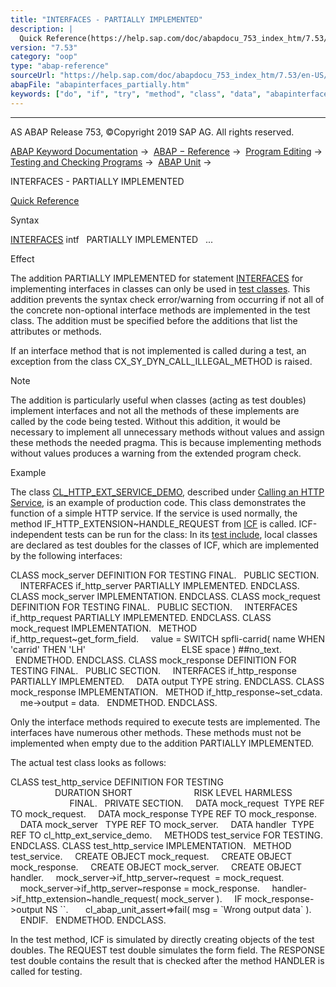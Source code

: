 ```yaml
---
title: "INTERFACES - PARTIALLY IMPLEMENTED"
description: |
  Quick Reference(https://help.sap.com/doc/abapdocu_753_index_htm/7.53/en-US/abapinterfaces_shortref.htm) Syntax INTERFACES(https://help.sap.com/doc/abapdocu_753_index_htm/7.53/en-US/abapinterfaces_class.htm) intf PARTIALLY IMPLEMENTED ... Effect The addition PARTIALLY IMPLEMENTED for statement I
version: "7.53"
category: "oop"
type: "abap-reference"
sourceUrl: "https://help.sap.com/doc/abapdocu_753_index_htm/7.53/en-US/abapinterfaces_partially.htm"
abapFile: "abapinterfaces_partially.htm"
keywords: ["do", "if", "try", "method", "class", "data", "abapinterfaces", "partially"]
---
```


* * *

AS ABAP Release 753, ©Copyright 2019 SAP AG. All rights reserved.

[ABAP Keyword Documentation](https://help.sap.com/doc/abapdocu_753_index_htm/7.53/en-US/abenabap.htm) →  [ABAP − Reference](https://help.sap.com/doc/abapdocu_753_index_htm/7.53/en-US/abenabap_reference.htm) →  [Program Editing](https://help.sap.com/doc/abapdocu_753_index_htm/7.53/en-US/abenprogram_editing.htm) →  [Testing and Checking Programs](https://help.sap.com/doc/abapdocu_753_index_htm/7.53/en-US/abenabap_tests.htm) →  [ABAP Unit](https://help.sap.com/doc/abapdocu_753_index_htm/7.53/en-US/abenabap_unit.htm) → 

INTERFACES - PARTIALLY IMPLEMENTED

[Quick Reference](https://help.sap.com/doc/abapdocu_753_index_htm/7.53/en-US/abapinterfaces_shortref.htm)

Syntax

[INTERFACES](https://help.sap.com/doc/abapdocu_753_index_htm/7.53/en-US/abapinterfaces_class.htm) intf
  PARTIALLY IMPLEMENTED
  ...

Effect

The addition PARTIALLY IMPLEMENTED for statement [INTERFACES](https://help.sap.com/doc/abapdocu_753_index_htm/7.53/en-US/abapinterfaces_class.htm) for implementing interfaces in classes can only be used in [test classes](https://help.sap.com/doc/abapdocu_753_index_htm/7.53/en-US/abentest_class_glosry.htm "Glossary Entry"). This addition prevents the syntax check error/warning from occurring if not all of the concrete non-optional interface methods are implemented in the test class. The addition must be specified before the additions that list the attributes or methods.

If an interface method that is not implemented is called during a test, an exception from the class CX\_SY\_DYN\_CALL\_ILLEGAL\_METHOD is raised.

Note

The addition is particularly useful when classes (acting as test doubles) implement interfaces and not all the methods of these implements are called by the code being tested. Without this addition, it would be necessary to implement all unnecessary methods without values and assign these methods the needed pragma. This is because implementing methods without values produces a warning from the extended program check.

Example

The class [CL\_HTTP\_EXT\_SERVICE\_DEMO](https://help.sap.com/doc/abapdocu_753_index_htm/7.53/en-US/abenicf_service_abexa.htm), described under [Calling an HTTP Service](https://help.sap.com/doc/abapdocu_753_index_htm/7.53/en-US/abenicf_service_abexa.htm), is an example of production code. This class demonstrates the function of a simple HTTP service. If the service is used normally, the method IF\_HTTP\_EXTENSION~HANDLE\_REQUEST from [ICF](https://help.sap.com/doc/abapdocu_753_index_htm/7.53/en-US/abenicf_glosry.htm "Glossary Entry") is called. ICF-independent tests can be run for the class: In its [test include](https://help.sap.com/doc/abapdocu_753_index_htm/7.53/en-US/abentest_include_glosry.htm "Glossary Entry"), local classes are declared as test doubles for the classes of ICF, which are implemented by the following interfaces:

CLASS mock\_server DEFINITION FOR TESTING FINAL.
  PUBLIC SECTION.
    INTERFACES if\_http\_server PARTIALLY IMPLEMENTED.
ENDCLASS.
CLASS mock\_server IMPLEMENTATION.
ENDCLASS.
CLASS mock\_request DEFINITION FOR TESTING FINAL.
  PUBLIC SECTION.
    INTERFACES if\_http\_request PARTIALLY IMPLEMENTED.
ENDCLASS.
CLASS mock\_request IMPLEMENTATION.
  METHOD if\_http\_request~get\_form\_field.
    value = SWITCH spfli-carrid( name WHEN 'carrid' THEN 'LH'
                                      ELSE space ) ##no\_text.
  ENDMETHOD.
ENDCLASS.
CLASS mock\_response DEFINITION FOR TESTING FINAL.
  PUBLIC SECTION.
    INTERFACES if\_http\_response PARTIALLY IMPLEMENTED.
    DATA output TYPE string.
ENDCLASS.
CLASS mock\_response IMPLEMENTATION.
  METHOD if\_http\_response~set\_cdata.
    me->output = data.
  ENDMETHOD.
ENDCLASS.

Only the interface methods required to execute tests are implemented. The interfaces have numerous other methods. These methods must not be implemented when empty due to the addition PARTIALLY IMPLEMENTED.

The actual test class looks as follows:

CLASS test\_http\_service DEFINITION FOR TESTING
                        DURATION SHORT
                        RISK LEVEL HARMLESS
                        FINAL.
  PRIVATE SECTION.
    DATA mock\_request  TYPE REF TO mock\_request.
    DATA mock\_response TYPE REF TO mock\_response.
    DATA mock\_server   TYPE REF TO mock\_server.
    DATA handler  TYPE REF TO cl\_http\_ext\_service\_demo.
    METHODS test\_service FOR TESTING.
ENDCLASS.
CLASS test\_http\_service IMPLEMENTATION.
  METHOD test\_service.
    CREATE OBJECT mock\_request.
    CREATE OBJECT mock\_response.
    CREATE OBJECT mock\_server.
    CREATE OBJECT handler.
    mock\_server->if\_http\_server~request  = mock\_request.
    mock\_server->if\_http\_server~response = mock\_response.
    handler->if\_http\_extension~handle\_request( mock\_server ).
    IF mock\_response->output NS \`<meta name="Output" content="Data">\`.
      cl\_abap\_unit\_assert=>fail( msg = \`Wrong output data\` ).
    ENDIF.
  ENDMETHOD.
ENDCLASS.

In the test method, ICF is simulated by directly creating objects of the test doubles. The REQUEST test double simulates the form field. The RESPONSE test double contains the result that is checked after the method HANDLER is called for testing.